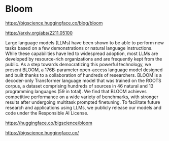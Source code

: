 # Bloom

https://bigscience.huggingface.co/blog/bloom

https://arxiv.org/abs/2211.05100

Large language models (LLMs) have been shown to be able to perform new tasks based on a few demonstrations or natural language instructions. While these capabilities have led to widespread adoption, most LLMs are developed by resource-rich organizations and are frequently kept from the public. As a step towards democratizing this powerful technology, we present BLOOM, a 176B-parameter open-access language model designed and built thanks to a collaboration of hundreds of researchers. BLOOM is a decoder-only Transformer language model that was trained on the ROOTS corpus, a dataset comprising hundreds of sources in 46 natural and 13 programming languages (59 in total). We find that BLOOM achieves competitive performance on a wide variety of benchmarks, with stronger results after undergoing multitask prompted finetuning. To facilitate future research and applications using LLMs, we publicly release our models and code under the Responsible AI License.

https://huggingface.co/bigscience/bloom

https://bigscience.huggingface.co/